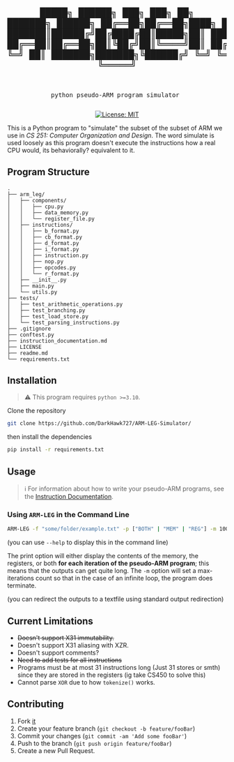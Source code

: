 <div align="center">
<pre>

 █████╗ ██████╗ ███╗   ███╗      ██╗     ███████╗ ██████╗ 
██╔══██╗██╔══██╗████╗ ████║      ██║     ██╔════╝██╔════╝ 
███████║██████╔╝██╔████╔██║█████╗██║     █████╗  ██║  ███╗
██╔══██║██╔══██╗██║╚██╔╝██║╚════╝██║     ██╔══╝  ██║   ██║
██║  ██║██║  ██║██║ ╚═╝ ██║      ███████╗███████╗╚██████╔╝
╚═╝  ╚═╝╚═╝  ╚═╝╚═╝     ╚═╝      ╚══════╝╚══════╝ ╚═════╝ 
----------------------------------------------------------
python pseudo-ARM program simulator
</pre>
[![License: MIT](https://img.shields.io/badge/License-MIT-yellow.svg)](https://opensource.org/licenses/MIT)
</div>
This is a Python program to "simulate" the subset of the subset of ARM we use in <em>CS 251: Computer Organization and Design</em>. The word simulate is used loosely as this program doesn't execute the instructions how a real CPU would, its behaviorally? equivalent to it.

## Program Structure
```
.
├── arm_leg/
│   ├── components/
│   │   ├── cpu.py
│   │   ├── data_memory.py
│   │   └── register_file.py
│   ├── instructions/
│   │   ├── b_format.py
│   │   ├── cb_format.py
│   │   ├── d_format.py
│   │   ├── i_format.py
│   │   ├── instruction.py
│   │   ├── nop.py
│   │   ├── opcodes.py
│   │   └── r_format.py
│   ├── __init__.py
│   ├── main.py
│   └── utils.py
├── tests/
│   ├── test_arithmetic_operations.py
│   ├── test_branching.py
│   ├── test_load_store.py
│   └── test_parsing_instructions.py
├── .gitignore
├── conftest.py
├── instruction_documentation.md
├── LICENSE
├── readme.md
└── requirements.txt
```

## Installation

> :warning: This program requires `python >=3.10`.

Clone the repository

```sh
git clone https://github.com/DarkHawk727/ARM-LEG-Simulator/
```
then install the dependencies

```sh
pip install -r requirements.txt
```

## Usage

> :information_source: For information about how to write your pseudo-ARM programs, see the [Instruction Documentation](https://www.github.com/DarkHawk727/ARM-LEG-Simulator/blob/main/instruction_documentation.md).


### Using `ARM-LEG` in the Command Line

```sh
ARM-LEG -f "some/folder/example.txt" -p ["BOTH" | "MEM" | "REG"] -m 1000
```

(you can use `--help` to display this in the command line)

The print option will either display the contents of the memory, the registers, or both __for each iteration of the pseudo-ARM program__; this means that the outputs can get quite long.
The `-m` option will set a max-iterations count so that in the case of an infinite loop, the program does terminate.

(you can redirect the outputs to a textfile using standard output redirection)

## Current Limitations

- ~~Doesn't support X31 immutability.~~
- Doesn't support X31 aliasing with XZR.
- Doesn't support comments?
- ~~Need to add tests for all instructions~~
- Programs must be at most 31 instructions long (Just 31 stores or smth) since they are stored in the registers (ig take CS450 to solve this)
- Cannot parse `XOR` due to how `tokenize()` works.

## Contributing

1. Fork [it](https://github.com/zahash/DarkHawk727/ARM-LEG-simulator)
2. Create your feature branch (`git checkout -b feature/fooBar`)
3. Commit your changes (`git commit -am 'Add some fooBar'`)
4. Push to the branch (`git push origin feature/fooBar`)
5. Create a new Pull Request.
